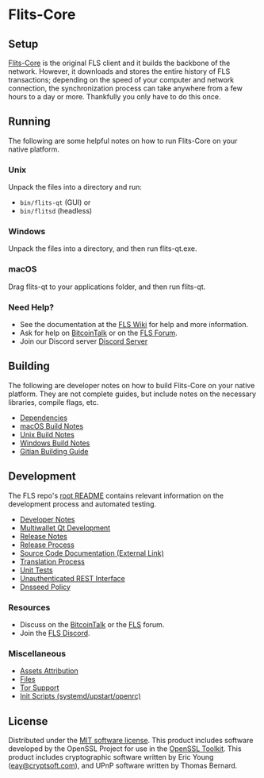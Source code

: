 Flits-Core
=============

Setup
---------------------
[Flits-Core](http://FLS.org/wallet) is the original FLS client and it builds the backbone of the network. However, it downloads and stores the entire history of FLS transactions; depending on the speed of your computer and network connection, the synchronization process can take anywhere from a few hours to a day or more. Thankfully you only have to do this once.

Running
---------------------
The following are some helpful notes on how to run Flits-Core on your native platform.

### Unix

Unpack the files into a directory and run:

- `bin/flits-qt` (GUI) or
- `bin/flitsd` (headless)

### Windows

Unpack the files into a directory, and then run flits-qt.exe.

### macOS

Drag flits-qt to your applications folder, and then run flits-qt.

### Need Help?

* See the documentation at the [FLS Wiki](https://github.com/Simple-Software-Solutions/Flits-Core/wiki)
for help and more information.
* Ask for help on [BitcoinTalk](https://bitcointalk.org/index.php?topic=1262920.0) or on the [FLS Forum](http://forum.FLS.org/).
* Join our Discord server [Discord Server](https://discord.FLS.org)

Building
---------------------
The following are developer notes on how to build Flits-Core on your native platform. They are not complete guides, but include notes on the necessary libraries, compile flags, etc.

- [Dependencies](dependencies.md)
- [macOS Build Notes](build-osx.md)
- [Unix Build Notes](build-unix.md)
- [Windows Build Notes](build-windows.md)
- [Gitian Building Guide](gitian-building.md)

Development
---------------------
The FLS repo's [root README](/README.md) contains relevant information on the development process and automated testing.

- [Developer Notes](developer-notes.md)
- [Multiwallet Qt Development](multiwallet-qt.md)
- [Release Notes](release-notes.md)
- [Release Process](release-process.md)
- [Source Code Documentation (External Link)](https://www.fuzzbawls.pw/FLS/doxygen/)
- [Translation Process](translation_process.md)
- [Unit Tests](unit-tests.md)
- [Unauthenticated REST Interface](REST-interface.md)
- [Dnsseed Policy](dnsseed-policy.md)

### Resources
* Discuss on the [BitcoinTalk](https://bitcointalk.org/index.php?topic=1262920.0) or the [FLS](http://forum.FLS.org/) forum.
* Join the [FLS Discord](https://discord.FLS.org).

### Miscellaneous
- [Assets Attribution](assets-attribution.md)
- [Files](files.md)
- [Tor Support](tor.md)
- [Init Scripts (systemd/upstart/openrc)](init.md)

License
---------------------
Distributed under the [MIT software license](/COPYING).
This product includes software developed by the OpenSSL Project for use in the [OpenSSL Toolkit](https://www.openssl.org/). This product includes
cryptographic software written by Eric Young ([eay@cryptsoft.com](mailto:eay@cryptsoft.com)), and UPnP software written by Thomas Bernard.
